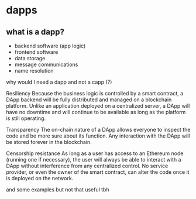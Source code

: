 # dapps
 
 ## what is a dapp?

   + backend software (app logic)
   + frontend software
   + data storage
   + message communications
   + name resolution

why would I need a dapp and not a capp (?)

Resiliency
Because the business logic is controlled by a smart contract, a DApp backend will be fully distributed and managed on a blockchain platform. Unlike an application deployed on a centralized server, a DApp will have no downtime and will continue to be available as long as the platform is still operating.

Transparency
The on-chain nature of a DApp allows everyone to inspect the code and be more sure about its function. Any interaction with the DApp will be stored forever in the blockchain.

Censorship resistance
As long as a user has access to an Ethereum node (running one if necessary), the user will always be able to interact with a DApp without interference from any centralized control. No service provider, or even the owner of the smart contract, can alter the code once it is deployed on the network.

and some examples but not that useful tbh

